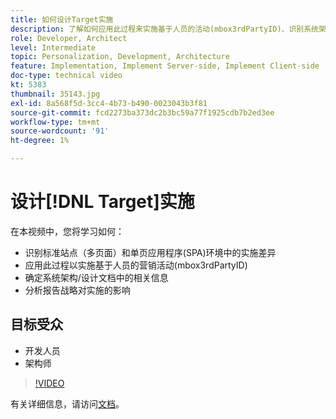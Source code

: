 ```yaml
---
title: 如何设计Target实施
description: 了解如何应用此过程来实施基于人员的活动(mbox3rdPartyID)、识别系统架构/设计文档中的相关信息，以及分析报告策略以了解实施影响。
role: Developer, Architect
level: Intermediate
topic: Personalization, Development, Architecture
feature: Implementation, Implement Server-side, Implement Client-side
doc-type: technical video
kt: 5383
thumbnail: 35143.jpg
exl-id: 8a568f5d-3cc4-4b73-b490-0023043b3f81
source-git-commit: fcd2273ba373dc2b3bc59a77f1925cdb7b2ed3ee
workflow-type: tm+mt
source-wordcount: '91'
ht-degree: 1%

---
```


# 设计[!DNL Target]实施

在本视频中，您将学习如何：

* 识别标准站点（多页面）和单页应用程序(SPA)环境中的实施差异
* 应用此过程以实施基于人员的营销活动(mbox3rdPartyID)
* 确定系统架构/设计文档中的相关信息
* 分析报告战略对实施的影响

## 目标受众

* 开发人员
* 架构师

>[!VIDEO](https://video.tv.adobe.com/v/35143/?quality=12)

有关详细信息，请访问[文档](https://experienceleague.adobe.com/docs/target/using/implement-target/implementing-target.html?lang=zh-Hans)。
